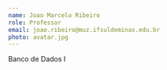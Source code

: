 ```yaml
---
name: Joao Marcelo Ribeiro
role: Professor
email: joao.ribeiro@muz.ifsuldeminas.edu.br
photo: avatar.jpg
---
```


Banco de Dados I
